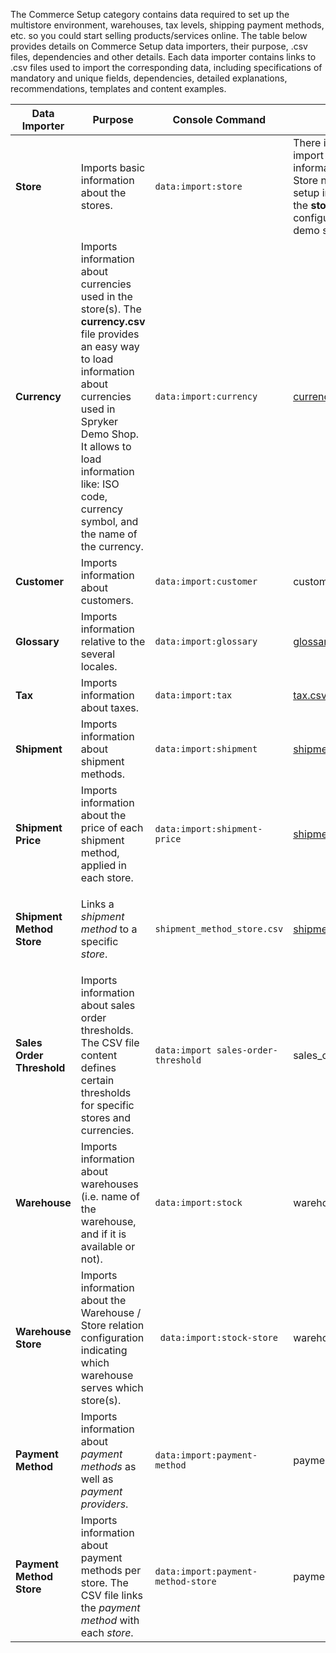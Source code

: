 The Commerce Setup category contains data required to set up the multistore environment, warehouses, tax levels, shipping payment methods, etc. so you could start selling products/services online. 
The table below provides details on Commerce Setup data importers, their purpose, .csv files, dependencies and other details. Each data importer contains links to .csv files used to import the corresponding data, including specifications of mandatory and unique fields, dependencies, detailed explanations, recommendations, templates and content examples.


| Data Importer | Purpose | Console Command| File(s) | Dependencies |
| --- | --- | --- | --- |--- |
| **Store**   | Imports basic information about the stores. |`data:import:store` | There is no CSV file to import the store setup information.</br>Store names and other setup information is set in the **stores.php** configuration file in the demo shop PHP project.  | **stores.php** configuration file of Demo Shop|
| **Currency**  | Imports information about currencies used in the store(s). The **currency.csv** file provides an easy way to load information about currencies used in Spryker Demo Shop. It allows to load information like: ISO code, currency symbol, and the name of the currency.|`data:import:currency` | [currency.csv](https://documentation.spryker.com/docs/file-details-currencycsv) | None|
| **Customer**  | Imports information about customers.|`data:import:customer` | customer.csv | None|
| **Glossary**  | Imports information relative to the several locales.|`data:import:glossary` | [glossary.csv](https://documentation.spryker.com/docs/file-details-glossarycsv) | None|
| **Tax**  |Imports information about taxes.|`data:import:tax` | [tax.csv](https://documentation.spryker.com/docs/file-details-taxcsv) | None|
| **Shipment**  |Imports information about shipment methods.|`data:import:shipment` | [shipment.csv](https://documentation.spryker.com/docs/file-details-shipmentcsv) | None|
| **Shipment Price**  |Imports information about the price of each shipment method, applied in each store.|`data:import:shipment-price` | [shipment_price.csv](https://documentation.spryker.com/docs/file-details-shipment-pricecsv) | <ul><li>shipment.csv</li><li>currency.csv</li><li>**stores.php** configuration file of demo shop PHP project</li></ul>|
| **Shipment Method Store**  | Links a *shipment method* to a specific *store*.|`shipment_method_store.csv` | [shipment_method_store.csv](https://documentation.spryker.com/docs/file-details-shipment-method-storecsv) | <ul><li>shipment.csv</li><li>**stores.php** configuration file of demo shop PHP project</li></ul>|
| **Sales Order Threshold**  | Imports information about sales order thresholds. The CSV file content defines certain thresholds for specific stores and currencies.|`data:import sales-order-threshold` | sales_order_threshold.csv | <ul><li>currency.csv</li><li>glossary.csv</li><li>**stores.php** configuration file of demo shop PHP project</li></ul>|
| **Warehouse**  | Imports information about warehouses (i.e. name of the warehouse, and if it is available or not).|`data:import:stock` | warehouse.csv | None|
| **Warehouse Store**  | Imports information about the Warehouse / Store relation configuration indicating which warehouse serves which store(s).|` data:import:stock-store`| warehouse_store.csv | <ul><li>warehouse.csv</li><li>**stores.php** configuration file of demo shop PHP project</li></ul>|
| **Payment Method**  | Imports information about *payment methods* as well as *payment providers*.|`data:import:payment-method` | payment_method.csv | None|
| **Payment Method Store**  |Imports information about payment methods per store. The CSV file links the *payment method* with each *store*.|`data:import:payment-method-store`| payment_method_store.csv | <ul><li>payment_method.csv</li><li>**stores.php** configuration file of demo shop PHP project</li></ul>|